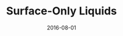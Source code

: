 ---
title: Surface-Only Liquids

authors:
  - name: Da, Fang
  - name: Hahn, David
    id: davidhahn
  - name: Batty, Christopher
  - name: Wojtan, Chris
    id: chriswojtan
  - name: Grinspun, Eitan


publication: ACM Transactions on Graphics (Siggraph 2016)
date: 2016-08-01

grp: wojtan
paper: http://www.cs.columbia.edu/cg/surfaceliquids/droplets.pdf
project: http://www.cs.columbia.edu/cg/surfaceliquids/
code: http://www.cs.columbia.edu/cg/surfaceliquids/code
doi: https://doi.org/10.1145/2897824.2925899
---